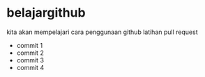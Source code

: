 # belajargithub
kita akan mempelajari cara penggunaan github 
latihan pull request
- commit 1
- commit 2
- commit 3
- commit 4
